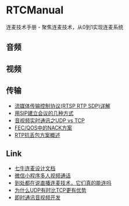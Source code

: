 # RTCManual
连麦技术手册 - 聚焦连麦技术，从0到1实现连麦系统

## 音频

## 视频

## 传输
- [流媒体传输控制协议(RTSP RTP SDP)详解](https://github.com/EasyDarwin/Course/tree/master/%E6%B5%81%E5%AA%92%E4%BD%93%E4%BC%A0%E8%BE%93%E6%8E%A7%E5%88%B6%E5%8D%8F%E8%AE%AE(RTSP%20RTP%20SDP)%E8%AF%A6%E8%A7%A3)
- [用SIP建立会议的几种方式](http://www.cs.columbia.edu/sip/talks/sip-conferencing.pdf)
- [音视频实时通讯之UDP vs TCP](http://123.57.145.98/?p=29)
- [FEC/QOS中的NACK方案](http://www.mediapro.cc/%E5%8E%9F%E5%88%9Bfecqos%E4%B8%AD%E7%9A%84nack%E6%96%B9%E6%A1%88/)
- [RTP抗丢包方案概述](http://123.57.145.98/?p=47)

## Link
- [七牛连麦设计文档](https://developer.qiniu.com/pili/manual/1668/even-the-design-documents)
- [微信小程序多人视频通话](https://cloud.tencent.com/document/product/454/12723#RTCROOM)
- [到处都在说直播连麦技术，它们真的能连吗](http://blog.csdn.net/agora_cloud/article/details/52595790)
- [为什么UDP有时比TCP更有优势](https://blog.wilddog.com/?p=668)
- [即时通讯音视频开发](http://www.52im.net/thread-228-1-1.html)
